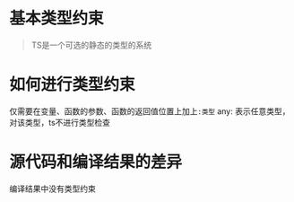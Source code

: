 # 基本类型约束

> TS是一个可选的静态的类型的系统

# 如何进行类型约束

仅需要在变量、函数的参数、函数的返回值位置上加上```:类型```
any: 表示任意类型，对该类型，ts不进行类型检查

# 源代码和编译结果的差异

编译结果中没有类型约束